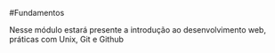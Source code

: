 #Fundamentos

Nesse módulo estará presente a introdução ao desenvolvimento web, práticas com Unix, Git e Github
